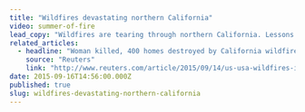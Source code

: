 ```yaml
---
title: "Wildfires devastating northern California"
video: summer-of-fire
lead_copy: "Wildfires are tearing through northern California. Lessons learned from the 1988 Yellowstone fire still shape how forest fires are fought today. "
related_articles:
  - headline: "Woman killed, 400 homes destroyed by California wildfire"
    source: "Reuters"
    link: "http://www.reuters.com/article/2015/09/14/us-usa-wildfires-idUSKCN0RC0J720150914"
date: 2015-09-16T14:56:00.000Z
published: true
slug: wildfires-devastating-northern-california
---
```


